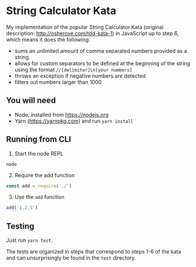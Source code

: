 # String Calculator Kata

My implementation of the popular String Calculator Kata (original description: http://osherove.com/tdd-kata-1) in JavaScript up to step 6, which means it does the following:
* sums an unlimited amount of comma separated numbers provided as a string
* allows for custom separators to be defined at the beginning of the string using the format `//[delimiter]\n[your numbers]`
* throws an exception if negative numbers are detected
* filters out numbers larger than 1000

## You will need

* Node, installed from https://nodejs.org
* Yarn (https://yarnpkg.com) and run `yarn install`

## Running from CLI

1. Start the node REPL

```
node
```

2. Require the add function

```js
const add = require('./')
```

3. Use the `add` function

```js
add('1,2,3')
```

## Testing

Just run `yarn test`.

The tests are organized in steps that correspond to steps 1-6 of the kata and can unsurprisingly be found in the `test` directory.
